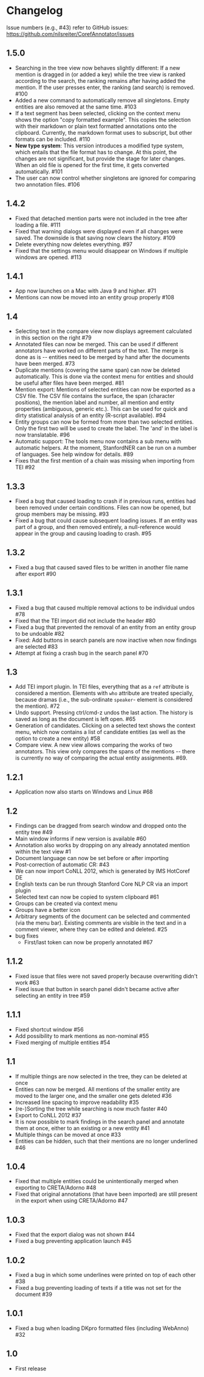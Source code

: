 # Changelog

Issue numbers (e.g., #43) refer to GitHub issues:
https://github.com/nilsreiter/CorefAnnotator/issues

## 1.5.0

- Searching in the tree view now behaves slightly different: If a new 
  mention is dragged in (or added a key) while the tree view is ranked 
  according to the search, the ranking remains after having added the 
  mention. If the user presses enter, the ranking (and search) is 
  removed. #100
- Added a new command to automatically remove all singletons. Empty
  entities are also removed at the same time. #103
- If a text segment has been selected, clicking on the context menu 
  shows the option "copy formatted example". This copies the selection 
  with their markdown or plain text formatted annotations onto the 
  clipboard. Currently, the markdown format uses <sub></sub> to 
  subscript, but other formats can be included. #110
- **New type system**: This version introduces a modified type system, 
  which entails that the file format has to change. At this point, 
  the changes are not significant, but provide the stage for later 
  changes. When an old file is opened for the first time, it gets 
  converted automatically. #101
- The user can now control whether singletons are ignored for comparing
  two annotation files. #106

## 1.4.2

- Fixed that detached mention parts were not included in the tree
  after loading a file. #111
- Fixed that warning dialogs were displayed even if all changes were 
  saved. The downside is that saving now clears the history. #109
- Delete everything now deletes everything. #97
- Fixed that the settings menu would disappear on Windows if multiple
  windows are opened. #113

## 1.4.1

- App now launches on a Mac with Java 9 and higher. #71
- Mentions can now be moved into an entity group properly #108


## 1.4

- Selecting text in the compare view now displays agreement calculated 
  in this section on the right #79 
- Annotated files can now be merged. This can be used if different 
  annotators have worked on different parts of the text. The merge is 
  done as is -- entities need to be merged by hand after the documents 
  have been merged. #73
- Duplicate mentions (covering the same span) can now be deleted 
  automatically. This is done via the context menu for entities and 
  should be useful after files have been merged. #81 
- Mention export: Mentions of selected entities can now be exported as a 
  CSV file. The CSV file contains the surface, the span (character 
  positions), the mention label and number, all mention and entity 
  properties (ambiguous, generic etc.). This can be used for quick
  and dirty statistical analysis of an entity (R-script available). #94
- Entity groups can now be formed from more than two selected 
  entities. Only the first two will be used to create the label. The 
  'and' in the label is now translatable. #96
- Automatic support: The tools menu now contains a sub menu with 
  automatic helpers. At the moment, StanfordNER can be run on a number
  of languages. See help window for details. #89
- Fixes that the first mention of a chain was missing when importing 
  from TEI #92

## 1.3.3

- Fixed a bug that caused loading to crash if in previous runs, entities
  had been removed under certain conditions. Files can now be opened, but
  group members may be missing. #93 
- Fixed a bug that could cause subsequent loading issues. If an entity 
  was part of a group, and then removed entirely, a null-reference would
  appear in the group and causing loading to crash. #95

## 1.3.2

- Fixed a bug that caused saved files to be written in another file name after export #90

## 1.3.1

- Fixed a bug that caused multiple removal actions to be individual undos #78
- Fixed that the TEI import did not include the header #80
- Fixed a bug that prevented the removal of an entity from an entity group to be undoable #82
- Fixed: Add buttons in search panels are now inactive when now findings are selected #83
- Attempt at fixing a crash bug in the search panel #70

## 1.3

- Add TEI import plugin. In TEI files, everything that as a `ref` 
  attribute is considered a mention. Elements with `who` attribute are 
  treated specially, because dramas (i.e., the sub-ordinate `speaker`-
  element is considered the mention). #72
- Undo support. Pressing ctrl/cmd-z undos the last action. The history 
  is saved as long as the document is left open. #65
- Generation of candidates. Clicking on a selected text shows the 
  context menu, which now contains a list of candidate entities (as well
  as the option to create a new entity) #58
- Compare view. A new view allows comparing the works of two annotators. 
  This view only compares the spans of the mentions -- there is 
  currently no way of comparing the actual entity assignments. #69. 


## 1.2.1

- Application now also starts on Windows and Linux #68

## 1.2 

- Findings can be dragged from search window and dropped onto the entity tree #49
- Main window informs if new version is available #60
- Annotation also works by dropping on any already annotated mention within the text view #1
- Document language can now be set before or after importing
- Post-correction of automatic CR: #43
- We can now import CoNLL 2012, which is generated by IMS HotCoref DE
- English texts can be run through Stanford Core NLP CR via an import plugin
- Selected text can now be copied to system clipboard #61
- Groups can be created via context menu
- Groups have a better icon
- Arbitrary segments of the document can be selected and commented (via the menu bar). Existing comments are visible in the text and in a comment viewer, where they can be edited and deleted. #25
- bug fixes
  - First/last token can now be properly annotated #67

## 1.1.2

- Fixed issue that files were not saved properly because overwriting didn't work #63
- Fixed issue that button in search panel didn't became active after selecting an entity in tree #59

## 1.1.1

- Fixed shortcut window #56
- Add possibility to mark mentions as non-nominal #55
- Fixed merging of multiple entities #54

## 1.1

- If multiple things are now selected in the tree, they can be deleted at once
- Entities can now be merged. All mentions of the smaller entity are moved to the larger one, and the smaller one gets deleted #36
- Increased line spacing to improve readability #35
- (re-)Sorting the tree while searching is now much faster #40
- Export to CoNLL 2012 #37
- It is now possible to mark findings in the search panel and annotate them at once, either to an existing or a new entity #41
- Multiple things can be moved at once #33
- Entities can be hidden, such that their mentions are no longer underlined #46

## 1.0.4

- Fixed that multiple entities could be unintentionally merged when exporting to CRETA/Adorno #48
- Fixed that original annotations (that have been imported) are still present in the export when using CRETA/Adorno #47

## 1.0.3

- Fixed that the export dialog was not shown #44
- Fixed a bug preventing application launch #45

## 1.0.2

- Fixed a bug in which some underlines were printed on top of each other #38
- Fixed a bug preventing loading of texts if a title was not set for the document #39

## 1.0.1

- Fixed a bug when loading DKpro formatted files (including WebAnno) #32


## 1.0
- First release